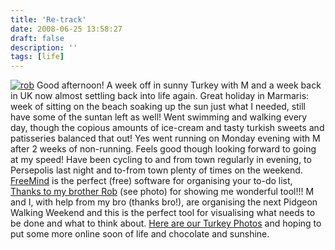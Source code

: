 ```yaml
---
title: 'Re-track'
date: 2008-06-25 13:58:27
draft: false
description: ''
tags: [life]
---
```


[![](/shared/2008/06/rob-225x3001.jpg "rob")](/shared/2008/06/rob.jpg) Good afternoon! A week off in sunny Turkey with M and a week back in UK now almost settling back into life again. Great holiday in Marmaris: week of sitting on the beach soaking up the sun just what I needed, still have some of the suntan left as well! Went swimming and walking every day, though the copious amounts of ice-cream and tasty turkish sweets and patisseries balanced that out! Yes went running on Monday evening with M after 2 weeks of non-running. Feels good though looking forward to going at my speed! Have been cycling to and from town regularly in evening, to Persepolis last night and to-from town plenty of times on the weekend. [FreeMind](http://freemind.sourceforge.net/wiki/index.php/Main_Page) is the perfect (free) software for organising your to-do list, [Thanks to my brother Rob](http://www.rob-hudson.com) (see photo) for showing me wonderful tool!!! M and I, with help from my bro (thanks bro!), are organising the next Pidgeon Walking Weekend and this is the perfect tool for visualising what needs to be done and what to think about. [Here are our Turkey Photos](http://www.big-andy.co.uk/Photos/Turkey08/) and hoping to put some more online soon of life and chocolate and sunshine.